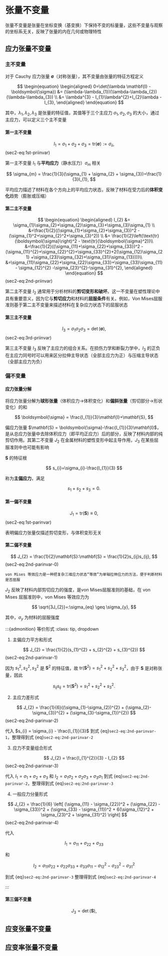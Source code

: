 # 张量不变量

<span class="gray-text">
张量不变量是张量在坐标变换（基变换）下保持不变的标量量，这些不变量与观察的坐标系无关，反映了张量的内在几何或物理特性
</span>

## 应力张量不变量

### 主不变量

对于 Cauchy 应力张量 $\boldsymbol{\sigma}$（对称张量），其不变量由张量的特征方程定义

$$
\begin{equation}
\begin{aligned}
0=\det(\lambda \mathbf{I} - \boldsymbol{\sigma}) &= (\lambda-\lambda_{1})(\lambda-\lambda_{2})(\lambda-\lambda_{3}) \\
&= \lambda^{3} - I_{1}\lambda^{2}+I_{2}\lambda - I_{3},
\end{aligned}
\end{equation}
$$

其中，$\lambda_{1},\lambda_{2},\lambda_{3}$ 是张量的特征值，其值等于三个主应力 $\sigma_{1},\sigma_{2},\sigma_{3}$ 的大小，通过主应力，可以定义三个主不变量

#### 第一主不变量

$$
I_{1} = \sigma_{1}+\sigma_{2}+\sigma_{3} = \text{tr}(\boldsymbol{\sigma}) := \sigma_{ii},
$$ (sec2-eq:1st-priinvar)

第一主不变量 $I_{1}$ 与**平均应力**（静水压力）$\sigma_{m}$ 相关

$$
\sigma_{m} = \frac{1}{3}(\sigma_{1} + \sigma_{2} + \sigma_{3})=\frac{1}{3}I_{1},
$$

平均应力描述了材料在各个方向上的平均应力状态，反映了材料在受力后的**体积变化**趋势（膨胀或压缩）

#### 第二主不变量


$$
\begin{equation}
\begin{aligned}
I_{2} &= \sigma_{1}\sigma_{2}+\sigma_{2}\sigma_{3}+\sigma_{3}\sigma_{1} \\
&=\frac{1}{2}((\sigma_{1}+\sigma_{2}+\sigma_{3})^2 - (\sigma_{1}^2+\sigma_{2}^2+\sigma_{3}^2)) \\
&= \frac{1}{2}\left(\text{tr}(\boldsymbol{\sigma}\right)^2 - \text{tr}(\boldsymbol{\sigma}^2))\\
&=\frac{1}{2}((\sigma_{11}+\sigma_{22}+\sigma_{33})^2 - (\sigma_{11}^{2}+\sigma_{22}^{2}+\sigma_{33}^{2}+2(\sigma_{12}\sigma_{21} +\sigma_{23}\sigma_{32}+\sigma_{31}\sigma_{13})))\\
&=\sigma_{11}\sigma_{22}+\sigma_{22}\sigma_{33}+\sigma_{33}\sigma_{11} - \sigma_{12}^{2} -\sigma_{23}^{2}-\sigma_{31}^{2},
\end{aligned}
\end{equation}
$$ (sec2-eq:2nd-priinvar)

第二主不变量 $I_{2}$ 通常用于分析材料的**剪切变形和破坏**。这一不变量在塑性理论中具有重要意义，因为它与**剪切应力**和材料的**屈服条件**有关。例如，Von Mises屈服准则基于第二主不变量来描述材料在复杂应力状态下的屈服状态

#### 第三主不变量

$$
I_{3} = \sigma_{1}\sigma_{2}\sigma_{3} = \det(\boldsymbol{\sigma}),
$$ (sec2-eq:3rd-priinvar)

第三主不变量 $I_{3}$ 反映了主应力的组合关系。在损伤力学和断裂力学中，$I_{3}$ 的正负在主应力同号时可以用来区分拉伸主导状态（全部主应力为正）与压缩主导状态（全部主应力为负）

### 偏不变量

#### 应力张量分解

将应力张量分解为**球形张量**（体积应力$\rightarrow$体积变化）和**偏斜张量**（剪切部分$\rightarrow$形状变化）的和

$$
\boldsymbol{\sigma} = \frac{I_{1}}{3}\mathbf{I}+\mathbf{S},
$$

偏应力张量 $\mathbf{S} = \boldsymbol{\sigma}-\frac{I_{1}}{3}\mathbf{I}$，是从总应力张量中去除体积应力（即平均正应力）后的部分，反映了材料内部的纯剪切作用。其第二不变量 $J_2$ 在金属材料的塑性变形中起主导作用，$J_3$ 在某些屈服准则中也可能有影响

$\mathbf{S}$ 的特征根 

$$
s_{i}=\sigma_{i}-\frac{I_{1}}{3}
$$

称为**主偏应力**，满足

$$
s_{1}+s_{2}+s_{3} = 0.
$$

#### 第一偏不变量

$$
J_{1} = \text{tr}(\mathbf{S})\equiv0,
$$ (sec2-eq:1st-parinvar)

表明偏应力张量仅描述剪切变形，与体积变形无关

#### 第二偏不变量

$$
J_{2} = \frac{1}{2}\mathbf{S}:\mathbf{S} = \frac{1}{2}s_{ij}s_{ij},
$$ (sec2-eq:2nd-parinvar-0)

```{margin}
von Mises 等效应力是一种把复杂三维应力状态“等效”为单轴拉伸应力的方法，便于判断材料是否屈服
```

$J_{2}$ 反映了材料内部剪切应力的强度，是von Mises屈服准则的基础，在 von Mises 屈服准则中，von Mises 等效应力为

$$
\sqrt{3J_{2}}=:\sigma_{eq} \geq \sigma_{y},
$$

其中，$\sigma_{y}$ 为材料的屈服强度

:::{admonition} 等价形式
:class: tip, dropdown

1. ‌主偏应力平方和形式

$$
J_{2} = \frac{1}{2}(s_{1}^{2} + s_{2}^{2} + s_{3}^{2})
$$ (sec2-eq:2nd-parinvar-1)

因为 $s_{1}^{2},s_{2}^{2},s_{3}^{2}$ 是 $\mathbf{S}^{2}$ 的特征值，故 $\text{tr}(\mathbf{S}^{2}) = s_{1}^2 + s_{2}^2 + s_{3}^2$，由于 $\mathbf{S}$ 是对称张量，因此

$$
s_{ij}s_{ij} = \text{tr}({\mathbf{S}^{2}}) = s_{1}^2 + s_{2}^2 + s_{3}^2.
$$

2. 主应力差形式

$$
J_{2} = \frac{1}{6}((\sigma_{1}-\sigma_{2})^{2} + (\sigma_{2}-\sigma_{3})^{2} + (\sigma_{3}-\sigma_{1})^{2})
$$ (sec2-eq:2nd-parinvar-2)

代入 $s_{i} = \sigma_{i} - \frac{I_{1}}{3}$ 到式 {eq}`sec2-eq:2nd-parinvar-1`，整理得到式 {eq}`sec2-eq:2nd-parinvar-2`

3. ‌应力不变量组合形式

$$
J_{2} = \frac{I_{1}^{2}}{3} - I_{2}
$$ (sec2-eq:2nd-parinvar-3)

代入 $I_{1} = \sigma_{1} + \sigma_{2} + \sigma_{3}$ 和 $I_{2}=\sigma_{1}\sigma_{2}+\sigma_{2}\sigma_{3}+\sigma_{3}\sigma_{1}$ 到式 {eq}`sec2-eq:2nd-parinvar-2`，整理得到式 {eq}`sec2-eq:2nd-parinvar-3`

4. ‌一般应力分量形式

$$
J_{2} = \frac{1}{6} \left[ (\sigma_{11} - \sigma_{22})^2 + (\sigma_{22} - \sigma_{33})^2 + (\sigma_{33} - \sigma_{11})^2 + 6(\sigma_{12}^2 + \sigma_{23}^2 + \sigma_{31}^2) \right]
$$ (sec2-eq:2nd-parinvar-4)

代入 

$$
I_{1} = \sigma_{11}+\sigma_{22}+\sigma_{33}$$ 

和 

$$
I_{2}=\sigma_{11}\sigma_{22}+\sigma_{22}\sigma_{33}+\sigma_{33}\sigma_{11} - \sigma_{12}^{2} -\sigma_{23}^{2}-\sigma_{31}^{2}
$$

到式 {eq}`sec2-eq:2nd-parinvar-3` 整理得到式 {eq}`sec2-eq:2nd-parinvar-4`

:::


#### 第三偏不变量

$$
J_{3} = \det(\mathbf{S}),
$$

## 应变张量不变量

## 应变率张量不变量